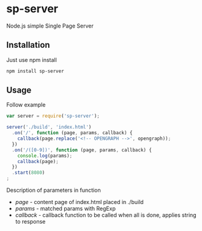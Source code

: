 # sp-server
Node.js simple Single Page Server

## Installation
Just use npm install

```bash
npm install sp-server
```

## Usage
Follow example

```javascript
var server = require('sp-server');

server('./build', 'index.html')
  .on('/', function (page, params, callback) {
    callback(page.replace('<!-- OPENGRAPH -->', opengraph));
  })
  .on('/([0-9])', function (page, params, callback) {
    console.log(params);
    callback(page);
  })
  .start(8080)
;
```

Description of parameters in function
- *page* - content page of index.html placed in ./build
- *params* - matched params with RegExp
- *callback* - callback function to be called when all is done, applies string to response
